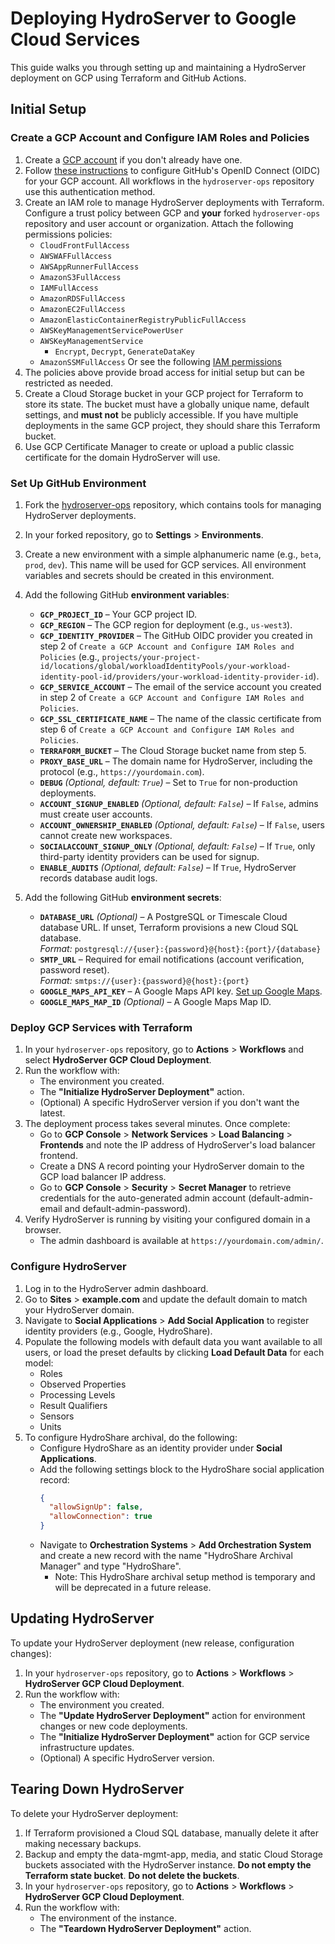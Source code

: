 # Deploying HydroServer to Google Cloud Services

This guide walks you through setting up and maintaining a HydroServer deployment on GCP using Terraform and GitHub Actions.

## Initial Setup

### Create a GCP Account and Configure IAM Roles and Policies

1. Create a [GCP account](https://cloud.google.com/) if you don't already have one.
2. Follow [these instructions](https://docs.github.com/en/actions/security-for-github-actions/security-hardening-your-deployments/configuring-openid-connect-in-google-cloud-platform) to configure GitHub's OpenID Connect (OIDC) for your GCP account. All workflows in the `hydroserver-ops` repository use this authentication method.
3. Create an IAM role to manage HydroServer deployments with Terraform. Configure a trust policy between GCP and **your** forked `hydroserver-ops` repository and user account or organization. Attach the following permissions policies:
   - `CloudFrontFullAccess`
   - `AWSWAFFullAccess`
   - `AWSAppRunnerFullAccess`
   - `AmazonS3FullAccess`
   - `IAMFullAccess`
   - `AmazonRDSFullAccess`
   - `AmazonEC2FullAccess`
   - `AmazonElasticContainerRegistryPublicFullAccess`
   - `AWSKeyManagementServicePowerUser`
   - `AWSKeyManagementService`
     - `Encrypt`, `Decrypt`, `GenerateDataKey`
   - `AmazonSSMFullAccess`
   Or see the following [IAM permissions](https://github.com/hydroserver2/hydroserver/blob/main/docs/deployment/gcp/gcp-terraform-permissions.txt)
4. The policies above provide broad access for initial setup but can be restricted as needed.
5. Create a Cloud Storage bucket in your GCP project for Terraform to store its state. The bucket must have a globally unique name, default settings, and **must not** be publicly accessible. If you have multiple deployments in the same GCP project, they should share this Terraform bucket.
6. Use GCP Certificate Manager to create or upload a public classic certificate for the domain HydroServer will use.

### Set Up GitHub Environment

1. Fork the [hydroserver-ops](https://github.com/hydroserver2/hydroserver-ops) repository, which contains tools for managing HydroServer deployments.
2. In your forked repository, go to **Settings** > **Environments**.
3. Create a new environment with a simple alphanumeric name (e.g., `beta`, `prod`, `dev`). This name will be used for GCP services. All environment variables and secrets should be created in this environment.
4. Add the following GitHub **environment variables**:
   - **`GCP_PROJECT_ID`** – Your GCP project ID.
   - **`GCP_REGION`** – The GCP region for deployment (e.g., `us-west3`).
   - **`GCP_IDENTITY_PROVIDER`** – The GitHub OIDC provider you created in step 2 of `Create a GCP Account and Configure IAM Roles and Policies` (e.g., `projects/your-project-id/locations/global/workloadIdentityPools/your-workload-identity-pool-id/providers/your-workload-identity-provider-id`).
   - **`GCP_SERVICE_ACCOUNT`** – The email of the service account you created in step 2 of `Create a GCP Account and Configure IAM Roles and Policies`.
   - **`GCP_SSL_CERTIFICATE_NAME`** – The name of the classic certificate from step 6 of `Create a GCP Account and Configure IAM Roles and Policies`.
   - **`TERRAFORM_BUCKET`** – The Cloud Storage bucket name from step 5.
   - **`PROXY_BASE_URL`** – The domain name for HydroServer, including the protocol (e.g., `https://yourdomain.com`).
   - **`DEBUG`** *(Optional, default: `True`)* – Set to `True` for non-production deployments.
   - **`ACCOUNT_SIGNUP_ENABLED`** *(Optional, default: `False`)* – If `False`, admins must create user accounts.
   - **`ACCOUNT_OWNERSHIP_ENABLED`** *(Optional, default: `False`)* – If `False`, users cannot create new workspaces.
   - **`SOCIALACCOUNT_SIGNUP_ONLY`** *(Optional, default: `False`)* – If `True`, only third-party identity providers can be used for signup.
   - **`ENABLE_AUDITS`** *(Optional, default: `False`)* – If `True`, HydroServer records database audit logs.

5. Add the following GitHub **environment secrets**:
   - **`DATABASE_URL`** *(Optional)* – A PostgreSQL or Timescale Cloud database URL. If unset, Terraform provisions a new Cloud SQL database.  
     *Format:* `postgresql://{user}:{password}@{host}:{port}/{database}`
   - **`SMTP_URL`** – Required for email notifications (account verification, password reset).  
     *Format:* `smtps://{user}:{password}@{host}:{port}`
   - **`GOOGLE_MAPS_API_KEY`** – A Google Maps API key. [Set up Google Maps](https://developers.google.com/maps/documentation/embed/get-api-key).
   - **`GOOGLE_MAPS_MAP_ID`** *(Optional)* – A Google Maps Map ID.

### Deploy GCP Services with Terraform

1. In your `hydroserver-ops` repository, go to **Actions** > **Workflows** and select **HydroServer GCP Cloud Deployment**.
2. Run the workflow with:
   - The environment you created.
   - The **"Initialize HydroServer Deployment"** action.
   - (Optional) A specific HydroServer version if you don't want the latest.
3. The deployment process takes several minutes. Once complete:
   - Go to **GCP Console** > **Network Services** > **Load Balancing** > **Frontends** and note the IP address of HydroServer's load balancer frontend.
   - Create a DNS A record pointing your HydroServer domain to the GCP load balancer IP address.
   - Go to **GCP Console** > **Security** > **Secret Manager** to retrieve credentials for the auto-generated admin account (default-admin-email and default-admin-password).
4. Verify HydroServer is running by visiting your configured domain in a browser.  
   - The admin dashboard is available at `https://yourdomain.com/admin/`.

### Configure HydroServer

1. Log in to the HydroServer admin dashboard.
2. Go to **Sites** > **example.com** and update the default domain to match your HydroServer domain.
3. Navigate to **Social Applications** > **Add Social Application** to register identity providers (e.g., Google, HydroShare).
4. Populate the following models with default data you want available to all users, or load the preset defaults by clicking **Load Default Data** for each model:
   - Roles
   - Observed Properties
   - Processing Levels
   - Result Qualifiers
   - Sensors
   - Units
5. To configure HydroShare archival, do the following:
   - Configure HydroShare as an identity provider under **Social Applications**.
   - Add the following settings block to the HydroShare social application record:
     ```json
     {
       "allowSignUp": false, 
       "allowConnection": true
     }
     ```
   - Navigate to **Orchestration Systems** > **Add Orchestration System** and create a new record with the name "HydroShare Archival Manager" and type "HydroShare".
     - Note: This HydroShare archival setup method is temporary and will be deprecated in a future release.

## Updating HydroServer

To update your HydroServer deployment (new release, configuration changes):

1. In your `hydroserver-ops` repository, go to **Actions** > **Workflows** > **HydroServer GCP Cloud Deployment**.
2. Run the workflow with:
   - The environment you created.
   - The **"Update HydroServer Deployment"** action for environment changes or new code deployments.
   - The **"Initialize HydroServer Deployment"** action for GCP service infrastructure updates.
   - (Optional) A specific HydroServer version.

## Tearing Down HydroServer

To delete your HydroServer deployment:

1. If Terraform provisioned a Cloud SQL database, manually delete it after making necessary backups.
2. Backup and empty the data-mgmt-app, media, and static Cloud Storage buckets associated with the HydroServer instance. **Do not empty the Terraform state bucket**. **Do not delete the buckets**.
3. In your `hydroserver-ops` repository, go to **Actions** > **Workflows** > **HydroServer GCP Cloud Deployment**.
4. Run the workflow with:
   - The environment of the instance.
   - The **"Teardown HydroServer Deployment"** action.